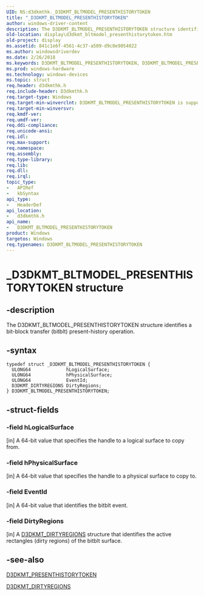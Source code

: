 ```yaml
---
UID: NS:d3dkmthk._D3DKMT_BLTMODEL_PRESENTHISTORYTOKEN
title: "_D3DKMT_BLTMODEL_PRESENTHISTORYTOKEN"
author: windows-driver-content
description: The D3DKMT_BLTMODEL_PRESENTHISTORYTOKEN structure identifies a bit-block transfer (bitblt) present-history operation.
old-location: display\d3dkmt_bltmodel_presenthistorytoken.htm
old-project: display
ms.assetid: 841c1e6f-4561-4c37-a509-d9c0e9054022
ms.author: windowsdriverdev
ms.date: 2/26/2018
ms.keywords: D3DKMT_BLTMODEL_PRESENTHISTORYTOKEN, D3DKMT_BLTMODEL_PRESENTHISTORYTOKEN structure [Display Devices], OpenGL_Structs_45310e71-a7c5-42c6-be41-e48e30203c42.xml, _D3DKMT_BLTMODEL_PRESENTHISTORYTOKEN, d3dkmthk/D3DKMT_BLTMODEL_PRESENTHISTORYTOKEN, display.d3dkmt_bltmodel_presenthistorytoken
ms.prod: windows-hardware
ms.technology: windows-devices
ms.topic: struct
req.header: d3dkmthk.h
req.include-header: D3dkmthk.h
req.target-type: Windows
req.target-min-winverclnt: D3DKMT_BLTMODEL_PRESENTHISTORYTOKEN is supported beginning with the Windows 7 operating system.
req.target-min-winversvr: 
req.kmdf-ver: 
req.umdf-ver: 
req.ddi-compliance: 
req.unicode-ansi: 
req.idl: 
req.max-support: 
req.namespace: 
req.assembly: 
req.type-library: 
req.lib: 
req.dll: 
req.irql: 
topic_type:
-	APIRef
-	kbSyntax
api_type:
-	HeaderDef
api_location:
-	d3dkmthk.h
api_name:
-	D3DKMT_BLTMODEL_PRESENTHISTORYTOKEN
product: Windows
targetos: Windows
req.typenames: D3DKMT_BLTMODEL_PRESENTHISTORYTOKEN
---
```


# _D3DKMT_BLTMODEL_PRESENTHISTORYTOKEN structure


## -description


The D3DKMT_BLTMODEL_PRESENTHISTORYTOKEN structure identifies a bit-block transfer (bitblt) present-history operation.


## -syntax


````
typedef struct _D3DKMT_BLTMODEL_PRESENTHISTORYTOKEN {
  ULONG64             hLogicalSurface;
  ULONG64             hPhysicalSurface;
  ULONG64             EventId;
  D3DKMT_DIRTYREGIONS DirtyRegions;
} D3DKMT_BLTMODEL_PRESENTHISTORYTOKEN;
````


## -struct-fields




### -field hLogicalSurface

[in] A 64-bit value that specifies the handle to a logical surface to copy from. 


### -field hPhysicalSurface

[in] A 64-bit value that specifies the handle to a physical surface to copy to. 


### -field EventId

[in] A 64-bit value that identifies the bitblt event. 


### -field DirtyRegions

[in] A <a href="..\d3dkmthk\ns-d3dkmthk-_d3dkmt_dirtyregions.md">D3DKMT_DIRTYREGIONS</a> structure that identifies the active rectangles (dirty regions) of the bitblt surface. 


## -see-also

<a href="..\d3dkmthk\ns-d3dkmthk-_d3dkmt_presenthistorytoken.md">D3DKMT_PRESENTHISTORYTOKEN</a>



<a href="..\d3dkmthk\ns-d3dkmthk-_d3dkmt_dirtyregions.md">D3DKMT_DIRTYREGIONS</a>



 

 


